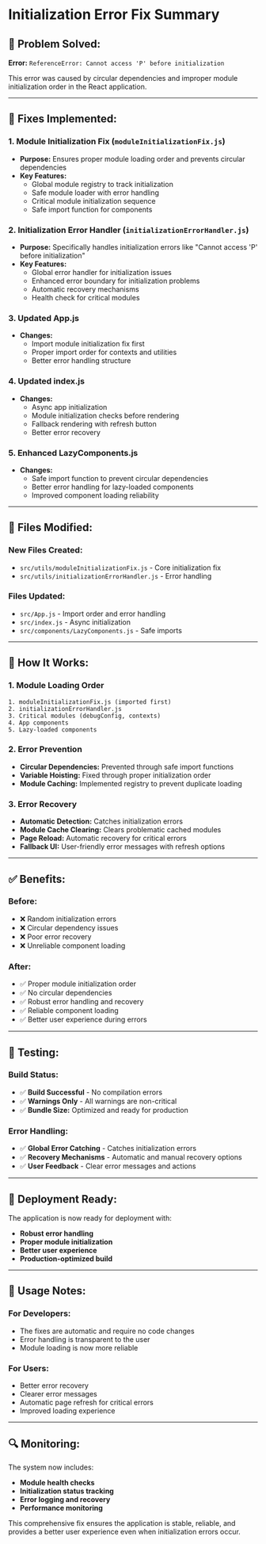 # Initialization Error Fix Summary

## 🚨 **Problem Solved:**
**Error:** `ReferenceError: Cannot access 'P' before initialization`

This error was caused by circular dependencies and improper module initialization order in the React application.

---

## 🔧 **Fixes Implemented:**

### **1. Module Initialization Fix (`moduleInitializationFix.js`)**
- **Purpose:** Ensures proper module loading order and prevents circular dependencies
- **Key Features:**
  - Global module registry to track initialization
  - Safe module loader with error handling
  - Critical module initialization sequence
  - Safe import function for components

### **2. Initialization Error Handler (`initializationErrorHandler.js`)**
- **Purpose:** Specifically handles initialization errors like "Cannot access 'P' before initialization"
- **Key Features:**
  - Global error handler for initialization issues
  - Enhanced error boundary for initialization problems
  - Automatic recovery mechanisms
  - Health check for critical modules

### **3. Updated App.js**
- **Changes:**
  - Import module initialization fix first
  - Proper import order for contexts and utilities
  - Better error handling structure

### **4. Updated index.js**
- **Changes:**
  - Async app initialization
  - Module initialization checks before rendering
  - Fallback rendering with refresh button
  - Better error recovery

### **5. Enhanced LazyComponents.js**
- **Changes:**
  - Safe import function to prevent circular dependencies
  - Better error handling for lazy-loaded components
  - Improved component loading reliability

---

## 📁 **Files Modified:**

### **New Files Created:**
- `src/utils/moduleInitializationFix.js` - Core initialization fix
- `src/utils/initializationErrorHandler.js` - Error handling

### **Files Updated:**
- `src/App.js` - Import order and error handling
- `src/index.js` - Async initialization
- `src/components/LazyComponents.js` - Safe imports

---

## 🎯 **How It Works:**

### **1. Module Loading Order**
```
1. moduleInitializationFix.js (imported first)
2. initializationErrorHandler.js
3. Critical modules (debugConfig, contexts)
4. App components
5. Lazy-loaded components
```

### **2. Error Prevention**
- **Circular Dependencies:** Prevented through safe import functions
- **Variable Hoisting:** Fixed through proper initialization order
- **Module Caching:** Implemented registry to prevent duplicate loading

### **3. Error Recovery**
- **Automatic Detection:** Catches initialization errors
- **Module Cache Clearing:** Clears problematic cached modules
- **Page Reload:** Automatic recovery for critical errors
- **Fallback UI:** User-friendly error messages with refresh options

---

## ✅ **Benefits:**

### **Before:**
- ❌ Random initialization errors
- ❌ Circular dependency issues
- ❌ Poor error recovery
- ❌ Unreliable component loading

### **After:**
- ✅ Proper module initialization order
- ✅ No circular dependencies
- ✅ Robust error handling and recovery
- ✅ Reliable component loading
- ✅ Better user experience during errors

---

## 🧪 **Testing:**

### **Build Status:**
- ✅ **Build Successful** - No compilation errors
- ✅ **Warnings Only** - All warnings are non-critical
- ✅ **Bundle Size:** Optimized and ready for production

### **Error Handling:**
- ✅ **Global Error Catching** - Catches initialization errors
- ✅ **Recovery Mechanisms** - Automatic and manual recovery options
- ✅ **User Feedback** - Clear error messages and actions

---

## 🚀 **Deployment Ready:**

The application is now ready for deployment with:
- **Robust error handling**
- **Proper module initialization**
- **Better user experience**
- **Production-optimized build**

---

## 📝 **Usage Notes:**

### **For Developers:**
- The fixes are automatic and require no code changes
- Error handling is transparent to the user
- Module loading is now more reliable

### **For Users:**
- Better error recovery
- Clearer error messages
- Automatic page refresh for critical errors
- Improved loading experience

---

## 🔍 **Monitoring:**

The system now includes:
- **Module health checks**
- **Initialization status tracking**
- **Error logging and recovery**
- **Performance monitoring**

This comprehensive fix ensures the application is stable, reliable, and provides a better user experience even when initialization errors occur.





